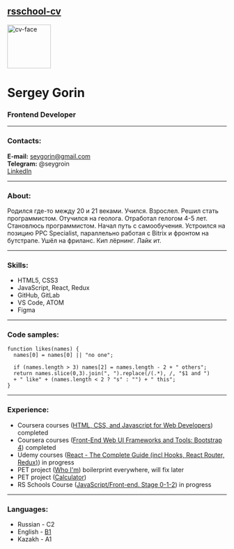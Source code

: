 ## [rsschool-cv](https://seygorin.github.io/rsschool-cv/cv)

<img src="https://seygorin.github.io/img/1-1.png" alt="cv-face" width="100"/>

# Sergey Gorin
### Frontend Developer

********* 

### Contacts:
**E-mail:** seygorin@gmail.com  
**Telegram:** @seygroin  
[LinkedIn](https://www.linkedin.com/in/sergey-gorin/)

********* 

### About: 

Родился где-то между 20 и 21 веками. Учился. Взрослел. Решил стать программистом. Отучился на геолога. Отработал гелогом 4-5 лет. Становлюсь программистом. 
Начал путь с самообучения. Устроился на позицию PPC Specialist, параллельно работая с Bitrix и фронтом на бутстрапе. Ушёл на фриланс. Кип лёрнинг. Лайк ит.

********* 

### Skills: 

* HTML5, CSS3
* JavaScript, React, Redux
* GitHub, GitLab
* VS Code, ATOM
* Figma

********* 

### Code samples: 

```
function likes(names) {
  names[0] = names[0] || "no one";
  
  if (names.length > 3) names[2] = names.length - 2 + " others";
  return names.slice(0,3).join(", ").replace(/(.*), /, "$1 and ") 
  + " like" + (names.length < 2 ? "s" : "") + " this";
}
``` 

********* 

### Experience:

* Coursera courses ([HTML, CSS, and Javascript for Web Developers](https://www.coursera.org/account/accomplishments/verify/XS8GPZNBWHCK)) completed 
* Coursera courses ([Front-End Web UI Frameworks and Tools: Bootstrap 4](https://www.coursera.org/account/accomplishments/verify/ZTVSWSNDUXX2)) completed 
* Udemy courses ([React - The Complete Guide (incl Hooks, React Router, Redux)](https://www.udemy.com/course/react-the-complete-guide-incl-redux/)) in progress
* PET project ([Who I'm](https://seygorin.github.io/)) boilerprint everywhere, will fix later
* PET project ([Calculator](https://seygorin.github.io/calculator/))
* RS Schools Course ([JavaScript/Front-end. Stage 0-1-2](https://github.com/rolling-scopes-school/tasks)) in progress

********* 

### Languages: 

* Russian - C2
* English - [B1](efset.org/cert/29SuAV)
* Kazakh - A1


